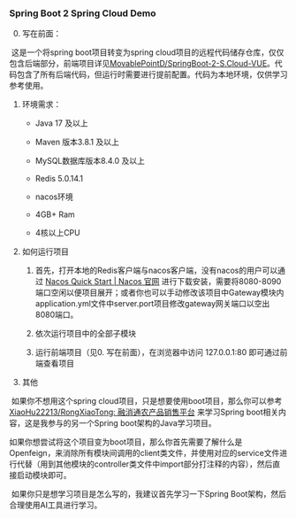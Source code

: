### Spring Boot 2 Spring Cloud Demo

0. 写在前面：

​	这是一个将spring boot项目转变为spring cloud项目的远程代码储存仓库，仅仅包含后端部分，前端项目详见[MovablePointD/SpringBoot-2-S.Cloud-VUE](https://github.com/MovablePointD/SpringBoot-2-S.Cloud-VUE)。代码包含了所有后端代码，但运行时需要进行提前配置。代码为本地环境，仅供学习参考使用。

1. 环境需求：

   * Java 17 及以上
   * Maven 版本3.8.1 及以上
   * MySQL数据库版本8.4.0 及以上
   * Redis 5.0.14.1
   * nacos环境

   * 4GB+ Ram

   * 4核以上CPU

2. 如何运行项目

   1. 首先，打开本地的Redis客户端与nacos客户端，没有nacos的用户可以通过 [Nacos Quick Start | Nacos 官网](https://nacos.io/en/docs/next/quickstart/quick-start/?spm=5238cd80.cff869d.0.0.237f7e84WaDDJE) 进行下载安装，需要将8080-8090端口空闲以便项目展开；或者你也可以手动修改该项目中Gateway模块内application.yml文件中server.port项目修改gateway网关端口以空出8080端口。

   2. 依次运行项目中的全部子模块
   3. 运行前端项目（见0. 写在前面），在浏览器中访问 127.0.0.1:80 即可通过前端查看项目

3. 其他

​	如果你不想用这个spring cloud项目，只是想要使用boot项目，那么你可以参考 [XiaoHu22213/RongXiaoTong: 融消通农产品销售平台](https://github.com/XiaoHu22213/RongXiaoTong) 来学习Spring boot相关内容，这是我参与的另一个Spring boot架构的Java学习项目。

​	如果你想尝试将这个项目变为boot项目，那么你首先需要了解什么是Openfeign，来消除所有模块间调用的client类文件，并使用对应的service文件进行代替（用到其他模块的controller类文件中import部分打注释的内容），然后直接启动模块即可。

​	如果你只是想学习项目是怎么写的，我建议首先学习一下Spring Boot架构，然后合理使用AI工具进行学习。

